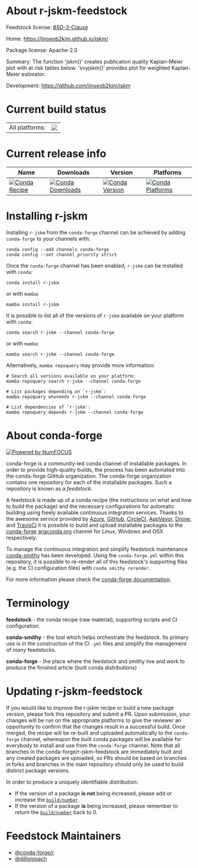 About r-jskm-feedstock
======================

Feedstock license: [BSD-3-Clause](https://github.com/conda-forge/r-jskm-feedstock/blob/main/LICENSE.txt)

Home: https://jinseob2kim.github.io/jskm/

Package license: Apache-2.0

Summary: The function 'jskm()' creates publication quality Kaplan-Meier plot with at risk tables below. 'svyjskm()' provides plot for weighted Kaplan-Meier estimator.

Development: https://github.com/jinseob2kim/jskm

Current build status
====================


<table><tr><td>All platforms:</td>
    <td>
      <a href="https://dev.azure.com/conda-forge/feedstock-builds/_build/latest?definitionId=24494&branchName=main">
        <img src="https://dev.azure.com/conda-forge/feedstock-builds/_apis/build/status/r-jskm-feedstock?branchName=main">
      </a>
    </td>
  </tr>
</table>

Current release info
====================

| Name | Downloads | Version | Platforms |
| --- | --- | --- | --- |
| [![Conda Recipe](https://img.shields.io/badge/recipe-r--jskm-green.svg)](https://anaconda.org/conda-forge/r-jskm) | [![Conda Downloads](https://img.shields.io/conda/dn/conda-forge/r-jskm.svg)](https://anaconda.org/conda-forge/r-jskm) | [![Conda Version](https://img.shields.io/conda/vn/conda-forge/r-jskm.svg)](https://anaconda.org/conda-forge/r-jskm) | [![Conda Platforms](https://img.shields.io/conda/pn/conda-forge/r-jskm.svg)](https://anaconda.org/conda-forge/r-jskm) |

Installing r-jskm
=================

Installing `r-jskm` from the `conda-forge` channel can be achieved by adding `conda-forge` to your channels with:

```
conda config --add channels conda-forge
conda config --set channel_priority strict
```

Once the `conda-forge` channel has been enabled, `r-jskm` can be installed with `conda`:

```
conda install r-jskm
```

or with `mamba`:

```
mamba install r-jskm
```

It is possible to list all of the versions of `r-jskm` available on your platform with `conda`:

```
conda search r-jskm --channel conda-forge
```

or with `mamba`:

```
mamba search r-jskm --channel conda-forge
```

Alternatively, `mamba repoquery` may provide more information:

```
# Search all versions available on your platform:
mamba repoquery search r-jskm --channel conda-forge

# List packages depending on `r-jskm`:
mamba repoquery whoneeds r-jskm --channel conda-forge

# List dependencies of `r-jskm`:
mamba repoquery depends r-jskm --channel conda-forge
```


About conda-forge
=================

[![Powered by
NumFOCUS](https://img.shields.io/badge/powered%20by-NumFOCUS-orange.svg?style=flat&colorA=E1523D&colorB=007D8A)](https://numfocus.org)

conda-forge is a community-led conda channel of installable packages.
In order to provide high-quality builds, the process has been automated into the
conda-forge GitHub organization. The conda-forge organization contains one repository
for each of the installable packages. Such a repository is known as a *feedstock*.

A feedstock is made up of a conda recipe (the instructions on what and how to build
the package) and the necessary configurations for automatic building using freely
available continuous integration services. Thanks to the awesome service provided by
[Azure](https://azure.microsoft.com/en-us/services/devops/), [GitHub](https://github.com/),
[CircleCI](https://circleci.com/), [AppVeyor](https://www.appveyor.com/),
[Drone](https://cloud.drone.io/welcome), and [TravisCI](https://travis-ci.com/)
it is possible to build and upload installable packages to the
[conda-forge](https://anaconda.org/conda-forge) [anaconda.org](https://anaconda.org/)
channel for Linux, Windows and OSX respectively.

To manage the continuous integration and simplify feedstock maintenance
[conda-smithy](https://github.com/conda-forge/conda-smithy) has been developed.
Using the ``conda-forge.yml`` within this repository, it is possible to re-render all of
this feedstock's supporting files (e.g. the CI configuration files) with ``conda smithy rerender``.

For more information please check the [conda-forge documentation](https://conda-forge.org/docs/).

Terminology
===========

**feedstock** - the conda recipe (raw material), supporting scripts and CI configuration.

**conda-smithy** - the tool which helps orchestrate the feedstock.
                   Its primary use is in the construction of the CI ``.yml`` files
                   and simplify the management of *many* feedstocks.

**conda-forge** - the place where the feedstock and smithy live and work to
                  produce the finished article (built conda distributions)


Updating r-jskm-feedstock
=========================

If you would like to improve the r-jskm recipe or build a new
package version, please fork this repository and submit a PR. Upon submission,
your changes will be run on the appropriate platforms to give the reviewer an
opportunity to confirm that the changes result in a successful build. Once
merged, the recipe will be re-built and uploaded automatically to the
`conda-forge` channel, whereupon the built conda packages will be available for
everybody to install and use from the `conda-forge` channel.
Note that all branches in the conda-forge/r-jskm-feedstock are
immediately built and any created packages are uploaded, so PRs should be based
on branches in forks and branches in the main repository should only be used to
build distinct package versions.

In order to produce a uniquely identifiable distribution:
 * If the version of a package **is not** being increased, please add or increase
   the [``build/number``](https://docs.conda.io/projects/conda-build/en/latest/resources/define-metadata.html#build-number-and-string).
 * If the version of a package **is** being increased, please remember to return
   the [``build/number``](https://docs.conda.io/projects/conda-build/en/latest/resources/define-metadata.html#build-number-and-string)
   back to 0.

Feedstock Maintainers
=====================

* [@conda-forge/r](https://github.com/orgs/conda-forge/teams/r/)
* [@dillonroach](https://github.com/dillonroach/)

